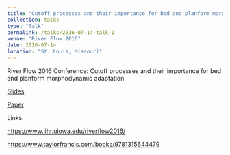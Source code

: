 ```yaml
---
title: "Cutoff processes and their importance for bed and planform morphodynamic adaptation"
collection: talks
type: "Talk"
permalink: /talks/2016-07-14-talk-1
venue: "River Flow 2016"
date: 2016-07-14
location: "St. Louis, Missouri"
---
```


River Flow 2016 Conference: Cutoff processes and their importance for bed and planform morphodynamic adaptation

[Slides](https://github.com/ZhiLiHydro/ZhiLiHydro.github.io/blob/master/files/Slides_RiverFlow2016_ZL.pdf)

[Paper](https://github.com/ZhiLiHydro/ZhiLiHydro.github.io/blob/master/files/Paper_RiverFlow2016_ZL.pdf)

Links: 

https://www.iihr.uiowa.edu/riverflow2016/  

https://www.taylorfrancis.com/books/9781315644479

